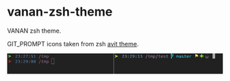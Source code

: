 # vanan-zsh-theme
VANAN zsh theme.

GIT_PROMPT icons taken from zsh [avit theme](https://github.com/robbyrussell/oh-my-zsh/wiki/themes#avit). 

![Preview](4d9L.png)
